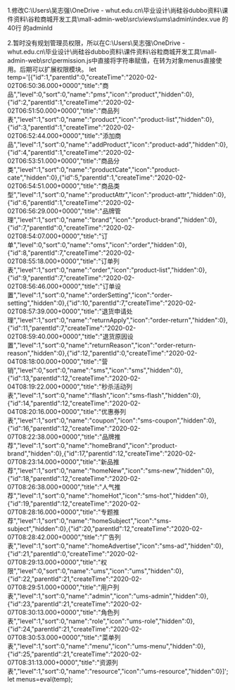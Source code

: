 1.修改C:\Users\吴志强\OneDrive - whut.edu.cn\毕业设计\尚硅谷dubbo资料\课件资料\谷粒商城开发工具\mall-admin-web\src\views\ums\admin\index.vue
的40行  <template slot-scope="scope">{{scope.row.adminId}}</template>的adminId

2.暂时没有规划管理员权限，所以在C:\Users\吴志强\OneDrive - whut.edu.cn\毕业设计\尚硅谷dubbo资料\课件资料\谷粒商城开发工具\mall-admin-web\src\permission.js中直接将字符串赋值，在转为对象menus直接使用。后期可以扩展权限模块。
 let temp='[{"id":1,"parentId":0,"createTime":"2020-02-02T06:50:36.000+0000","title":"商品","level":0,"sort":0,"name":"pms","icon":"product","hidden":0},{"id":2,"parentId":1,"createTime":"2020-02-02T06:51:50.000+0000","title":"商品列表","level":1,"sort":0,"name":"product","icon":"product-list","hidden":0},{"id":3,"parentId":1,"createTime":"2020-02-02T06:52:44.000+0000","title":"添加商品","level":1,"sort":0,"name":"addProduct","icon":"product-add","hidden":0},{"id":4,"parentId":1,"createTime":"2020-02-02T06:53:51.000+0000","title":"商品分类","level":1,"sort":0,"name":"productCate","icon":"product-cate","hidden":0},{"id":5,"parentId":1,"createTime":"2020-02-02T06:54:51.000+0000","title":"商品类型","level":1,"sort":0,"name":"productAttr","icon":"product-attr","hidden":0},{"id":6,"parentId":1,"createTime":"2020-02-02T06:56:29.000+0000","title":"品牌管理","level":1,"sort":0,"name":"brand","icon":"product-brand","hidden":0},{"id":7,"parentId":0,"createTime":"2020-02-02T08:54:07.000+0000","title":"订单","level":0,"sort":0,"name":"oms","icon":"order","hidden":0},{"id":8,"parentId":7,"createTime":"2020-02-02T08:55:18.000+0000","title":"订单列表","level":1,"sort":0,"name":"order","icon":"product-list","hidden":0},{"id":9,"parentId":7,"createTime":"2020-02-02T08:56:46.000+0000","title":"订单设置","level":1,"sort":0,"name":"orderSetting","icon":"order-setting","hidden":0},{"id":10,"parentId":7,"createTime":"2020-02-02T08:57:39.000+0000","title":"退货申请处理","level":1,"sort":0,"name":"returnApply","icon":"order-return","hidden":0},{"id":11,"parentId":7,"createTime":"2020-02-02T08:59:40.000+0000","title":"退货原因设置","level":1,"sort":0,"name":"returnReason","icon":"order-return-reason","hidden":0},{"id":12,"parentId":0,"createTime":"2020-02-04T08:18:00.000+0000","title":"营销","level":0,"sort":0,"name":"sms","icon":"sms","hidden":0},{"id":13,"parentId":12,"createTime":"2020-02-04T08:19:22.000+0000","title":"秒杀活动列表","level":1,"sort":0,"name":"flash","icon":"sms-flash","hidden":0},{"id":14,"parentId":12,"createTime":"2020-02-04T08:20:16.000+0000","title":"优惠券列表","level":1,"sort":0,"name":"coupon","icon":"sms-coupon","hidden":0},{"id":16,"parentId":12,"createTime":"2020-02-07T08:22:38.000+0000","title":"品牌推荐","level":1,"sort":0,"name":"homeBrand","icon":"product-brand","hidden":0},{"id":17,"parentId":12,"createTime":"2020-02-07T08:23:14.000+0000","title":"新品推荐","level":1,"sort":0,"name":"homeNew","icon":"sms-new","hidden":0},{"id":18,"parentId":12,"createTime":"2020-02-07T08:26:38.000+0000","title":"人气推荐","level":1,"sort":0,"name":"homeHot","icon":"sms-hot","hidden":0},{"id":19,"parentId":12,"createTime":"2020-02-07T08:28:16.000+0000","title":"专题推荐","level":1,"sort":0,"name":"homeSubject","icon":"sms-subject","hidden":0},{"id":20,"parentId":12,"createTime":"2020-02-07T08:28:42.000+0000","title":"广告列表","level":1,"sort":0,"name":"homeAdvertise","icon":"sms-ad","hidden":0},{"id":21,"parentId":0,"createTime":"2020-02-07T08:29:13.000+0000","title":"权限","level":0,"sort":0,"name":"ums","icon":"ums","hidden":0},{"id":22,"parentId":21,"createTime":"2020-02-07T08:29:51.000+0000","title":"用户列表","level":1,"sort":0,"name":"admin","icon":"ums-admin","hidden":0},{"id":23,"parentId":21,"createTime":"2020-02-07T08:30:13.000+0000","title":"角色列表","level":1,"sort":0,"name":"role","icon":"ums-role","hidden":0},{"id":24,"parentId":21,"createTime":"2020-02-07T08:30:53.000+0000","title":"菜单列表","level":1,"sort":0,"name":"menu","icon":"ums-menu","hidden":0},{"id":25,"parentId":21,"createTime":"2020-02-07T08:31:13.000+0000","title":"资源列表","level":1,"sort":0,"name":"resource","icon":"ums-resource","hidden":0}]';
          let menus=eval(temp);
